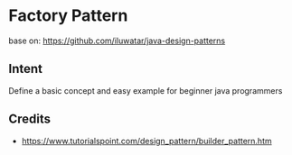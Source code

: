 # Factory Pattern
base on: https://github.com/iluwatar/java-design-patterns

## Intent
Define a basic concept and easy example for beginner java programmers

## Credits
* https://www.tutorialspoint.com/design_pattern/builder_pattern.htm

